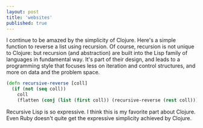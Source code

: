 ```yaml
---
layout: post
title: 'websites'
published: true
---
```


I continue to be amazed by the simplicity of Clojure. Here's a simple function to reverse a list using recursion.
Of course, recursion is not unique to Clojure: but recursion (and abstraction) are built into the Lisp family of languages
in fundamental way. It's part of their design, and leads to a programming style that focuses less on iteration and control structures, and more on data and the problem space. 

```clojure
(defn recursive-reverse [coll]
  (if (not (seq coll))
    coll
    (flatten (conj (list (first coll)) (recursive-reverse (rest coll))))))
```

Recursive Lisp is so expressive. I think this is my favorite part about Clojure. Even Ruby doesn't quite get the expressive simplicity achieved by Clojure. 


